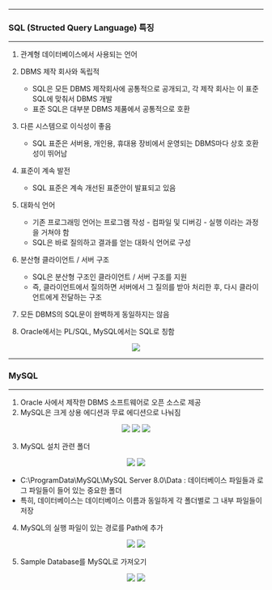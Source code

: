 -----
### SQL (Structed Query Language) 특징
-----
1. 관계형 데이터베이스에서 사용되는 언어
2. DBMS 제작 회사와 독립적
   - SQL은 모든 DBMS 제작회사에 공통적으로 공개되고, 각 제작 회사는 이 표준 SQL에 맞춰서 DBMS 개발
   - 표준 SQL은 대부분 DBMS 제품에서 공통적으로 호환

3. 다른 시스템으로 이식성이 좋음
   - SQL 표준은 서버용, 개인용, 휴대용 장비에서 운영되는 DBMS마다 상호 호환성이 뛰어남

4. 표준이 계속 발전
   - SQL 표준은 계속 개선된 표준안이 발표되고 있음

5. 대화식 언어
   - 기존 프로그래밍 언어는 프로그램 작성 - 컴파일 및 디버깅 - 실행 이라는 과정을 거쳐야 함
   - SQL은 바로 질의하고 결과를 얻는 대화식 언어로 구성

6. 분산형 클라이언트 / 서버 구조
   - SQL은 분산형 구조인 클라이언트 / 서버 구조를 지원
   - 즉, 클라이언트에서 질의하면 서버에서 그 질의를 받아 처리한 후, 다시 클라이언트에게 전달하는 구조
  
7. 모든 DBMS의 SQL문이 완벽하게 동일하지는 않음
8. Oracle에서는 PL/SQL, MySQL에서는 SQL로 칭함
<div align="center">
<img src="https://github.com/sooyounghan/HTTP/assets/34672301/3a5e1aa0-52b9-46a4-9f42-724b2a87cf61">
</div>

-----
### MySQL
-----
1. Oracle 사에서 제작한 DBMS 소프트웨어로 오픈 소스로 제공
2. MySQL은 크게 상용 에디션과 무료 에디션으로 나눠짐
<div align="center">
<img src="https://github.com/sooyounghan/Data-Base/assets/34672301/b2186b16-db96-4ca6-aa62-8fc41d4f109e">
<img src="https://github.com/sooyounghan/Data-Base/assets/34672301/dba24981-ee91-44ff-a251-40f39deff72a">
<img src="https://github.com/sooyounghan/Data-Base/assets/34672301/11307759-140a-43cc-a1c2-e7b5334c4777">
</div>

3. MySQL 설치 관련 폴더
<div align="center">
<img src="https://github.com/sooyounghan/Data-Base/assets/34672301/ecf33118-f456-45f4-806d-abee937880ce">
<img src="https://github.com/sooyounghan/Data-Base/assets/34672301/ce1c6356-d170-41d2-9dae-d12a8e8688c1">
</div>

   - C:\ProgramData\MySQL\MySQL Server 8.0\Data : 데이터베이스 파일들과 로그 파일들이 들어 있는 중요한 폴더
   - 특히, 데이터베이스는 데이터베이스 이름과 동일하게 각 폴더별로 그 내부 파일들이 저장

4. MySQL의 실행 파일이 있는 경로를 Path에 추가
<div align="center">
<img src="https://github.com/sooyounghan/Data-Base/assets/34672301/59176df6-6dd4-4486-813c-a31d0bc56be9">
<img src="https://github.com/sooyounghan/Data-Base/assets/34672301/ad35a6bf-6ed0-4878-a1b4-2b98e0faba09">
</div>

5. Sample Database를 MySQL로 가져오기
<div align="center">
<img src="https://github.com/sooyounghan/Data-Base/assets/34672301/cac2f53b-4176-40c0-918b-dd14780b6421">
<img src="https://github.com/sooyounghan/Data-Base/assets/34672301/96756fdb-00ed-4452-a4e6-c25cd74f41ef">
</div>

